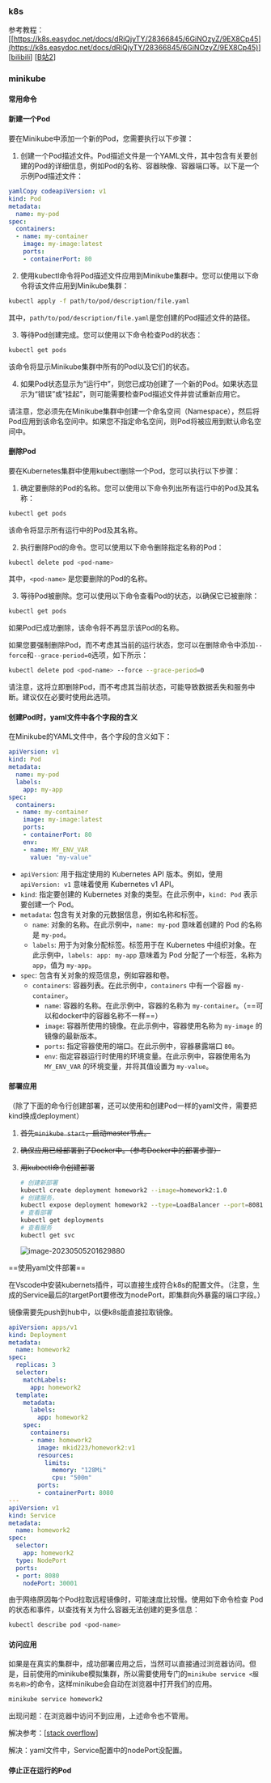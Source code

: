 ### k8s

参考教程：[[https://k8s.easydoc.net/docs/dRiQjyTY/28366845/6GiNOzyZ/9EX8Cp45](https://k8s.easydoc.net/docs/dRiQjyTY/28366845/6GiNOzyZ/9EX8Cp45)] [[bilibili](https://www.bilibili.com/video/BV1Tg411P7EB)] [[B站2](https://www.bilibili.com/video/BV1DL4y187cL)]

### minikube

#### 常用命令

#### 新建一个Pod

要在Minikube中添加一个新的Pod，您需要执行以下步骤：

1. 创建一个Pod描述文件。Pod描述文件是一个YAML文件，其中包含有关要创建的Pod的详细信息，例如Pod的名称、容器映像、容器端口等。以下是一个示例Pod描述文件：

```yaml
yamlCopy codeapiVersion: v1
kind: Pod
metadata:
  name: my-pod
spec:
  containers:
  - name: my-container
    image: my-image:latest
    ports:
    - containerPort: 80
```

2. 使用kubectl命令将Pod描述文件应用到Minikube集群中。您可以使用以下命令将该文件应用到Minikube集群：

```bash
kubectl apply -f path/to/pod/description/file.yaml
```

其中，`path/to/pod/description/file.yaml`是您创建的Pod描述文件的路径。

3. 等待Pod创建完成。您可以使用以下命令检查Pod的状态：

```bash
kubectl get pods
```

该命令将显示Minikube集群中所有的Pod以及它们的状态。

4. 如果Pod状态显示为“运行中”，则您已成功创建了一个新的Pod。如果状态显示为“错误”或“挂起”，则可能需要检查Pod描述文件并尝试重新应用它。

请注意，您必须先在Minikube集群中创建一个命名空间（Namespace），然后将Pod应用到该命名空间中。如果您不指定命名空间，则Pod将被应用到默认命名空间中。

#### 删除Pod

要在Kubernetes集群中使用kubectl删除一个Pod，您可以执行以下步骤：

1. 确定要删除的Pod的名称。您可以使用以下命令列出所有运行中的Pod及其名称：

```bash
kubectl get pods
```

该命令将显示所有运行中的Pod及其名称。

2. 执行删除Pod的命令。您可以使用以下命令删除指定名称的Pod：

```bash
kubectl delete pod <pod-name>
```

其中，`<pod-name>` 是您要删除的Pod的名称。

3. 等待Pod被删除。您可以使用以下命令查看Pod的状态，以确保它已被删除：

```bash
kubectl get pods
```

如果Pod已成功删除，该命令将不再显示该Pod的名称。

如果您要强制删除Pod，而不考虑其当前的运行状态，您可以在删除命令中添加`--force`和`--grace-period=0`选项，如下所示：

```bash
kubectl delete pod <pod-name> --force --grace-period=0
```

请注意，这将立即删除Pod，而不考虑其当前状态，可能导致数据丢失和服务中断。建议仅在必要时使用此选项。

#### 创建Pod时，yaml文件中各个字段的含义

在Minikube的YAML文件中，各个字段的含义如下：

```yaml
apiVersion: v1
kind: Pod
metadata:
  name: my-pod
  labels:
    app: my-app
spec:
  containers:
  - name: my-container
    image: my-image:latest
    ports:
    - containerPort: 80
    env:
    - name: MY_ENV_VAR
      value: "my-value"
```

- `apiVersion`: 用于指定使用的 Kubernetes API 版本。例如，使用 `apiVersion: v1` 意味着使用 Kubernetes v1 API。
- `kind`: 指定要创建的 Kubernetes 对象的类型。在此示例中，`kind: Pod` 表示要创建一个 Pod。
- `metadata`: 包含有关对象的元数据信息，例如名称和标签。
  - `name`: 对象的名称。在此示例中，`name: my-pod` 意味着创建的 Pod 的名称是 `my-pod`。
  - `labels`: 用于为对象分配标签。标签用于在 Kubernetes 中组织对象。在此示例中，`labels: app: my-app` 意味着为 Pod 分配了一个标签，名称为 `app`，值为 `my-app`。
- `spec`: 包含有关对象的规范信息，例如容器和卷。
  - `containers`: 容器列表。在此示例中，`containers` 中有一个容器 `my-container`。
    - `name`: 容器的名称。在此示例中，容器的名称为 `my-container`。（==可以和docker中的容器名称不一样==）
    - `image`: 容器所使用的镜像。在此示例中，容器使用名称为 `my-image` 的镜像的最新版本。
    - `ports`: 指定容器使用的端口。在此示例中，容器暴露端口 `80`。
    - `env`: 指定容器运行时使用的环境变量。在此示例中，容器使用名为 `MY_ENV_VAR` 的环境变量，并将其值设置为 `my-value`。

#### 部署应用

（除了下面的命令行创建部署，还可以使用和创建Pod一样的yaml文件，需要把kind换成deployment）

1. ~~首先`minikube start`，启动master节点。~~

2. ~~确保应用已经部署到了Docker中。（参考Docker中的部署步骤）~~

3. ~~用kubectl命令创建部署~~

   ```bash
   # 创建新部署
   kubectl create deployment homework2 --image=homework2:1.0
   # 创建服务，
   kubectl expose deployment homework2 --type=LoadBalancer --port=8081
   # 查看部署
   kubectl get deployments
   # 查看服务
   kubectl get svc
   ```

   ![image-20230505201629880](./pic/image-20230505201629880.png)

==使用yaml文件部署==

在Vscode中安装kubernets插件，可以直接生成符合k8s的配置文件。（注意，生成的Service最后的targetPort要修改为nodePort，即集群向外暴露的端口字段。）

镜像需要先push到hub中，以便k8s能直接拉取镜像。

```yaml
apiVersion: apps/v1
kind: Deployment
metadata:
  name: homework2
spec:
  replicas: 3
  selector:
    matchLabels:
      app: homework2
  template:
    metadata:
      labels:
        app: homework2
    spec:
      containers:
      - name: homework2
        image: mkid223/homework2:v1
        resources:
          limits:
            memory: "128Mi"
            cpu: "500m"
        ports:
        - containerPort: 8080
---
apiVersion: v1
kind: Service
metadata:
  name: homework2
spec:
  selector:
    app: homework2
  type: NodePort
  ports:
  - port: 8080
    nodePort: 30001
```

由于网络原因每个Pod拉取远程镜像时，可能速度比较慢。使用如下命令检查 Pod 的状态和事件，以查找有关为什么容器无法创建的更多信息：

```bash
kubectl describe pod <pod-name>
```

#### 访问应用

如果是在真实的集群中，成功部署应用之后，当然可以直接通过浏览器访问。但是，目前使用的minikube模拟集群，所以需要使用专门的`minikube service <服务名称>`的命令，这样minikube会自动在浏览器中打开我们的应用。

```bash
minikube service homework2
```

出现问题：在浏览器中访问不到应用，上述命令也不管用。

解决参考：[[stack overflow](https://stackoverflow.com/questions/70316547/minikube-services-cannot-be-accessed-over-nodeport-or-clusterip-on-windows10)]

解决：yaml文件中，Service配置中的nodePort没配置。

#### 停止正在运行的Pod

